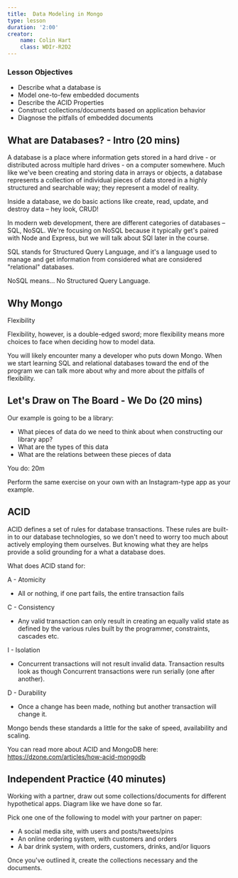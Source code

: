 ```yaml
---
title:  Data Modeling in Mongo
type: lesson
duration: '2:00'
creator:
    name: Colin Hart
    class: WDIr-R2D2
---
```


### Lesson Objectives

- Describe what a database is
- Model one-to-few embedded documents
- Describe the ACID Properties
- Construct collections/documents based on application behavior
- Diagnose the pitfalls of embedded documents


## What are Databases? - Intro (20 mins)

A database is a place where information gets stored in a hard drive - or distributed across multiple hard drives - on a computer somewhere. Much like we've been creating and storing data in arrays or objects, a database represents a collection of individual pieces of data stored in a highly structured and searchable way; they represent a model of reality.

Inside a database, we do basic actions like create, read, update, and destroy data – hey look, CRUD!

In modern web development, there are different categories of databases – SQL, NoSQL. We're focusing on NoSQL because it typically get's paired with Node and Express, but we will talk about SQl later in the course.

SQL stands for Structured Query Language, and it's a language used to manage and get information from considered what are considered "relational" databases.

NoSQL means... No Structured Query Language.


## Why Mongo

Flexibility

Flexibility, however, is a double-edged sword; more flexibility means more choices to face when deciding how to model data.

You will likely encounter many a developer who puts down Mongo. When we start learning SQL and relational databases toward the end of the program we can talk more about why and more about the pitfalls of flexibility.

## Let's Draw on The Board - We Do (20 mins)

Our example is going to be a library:

- What pieces of data do we need to think about when constructing our library app?
- What are the types of this data
- What are the relations between these pieces of data

You do: 20m

Perform the same exercise on your own with an Instagram-type app as your example.



## ACID

ACID defines a set of rules for database transactions. These rules are built-in to our database technologies, so we don't need to worry too much about actively employing them ourselves. But knowing what they are helps provide a solid grounding for a what a database does.

What does ACID stand for:

A - Atomicity
* All or nothing, if one part fails, the entire transaction fails

C - Consistency
* Any valid transaction can only result in creating an equally valid state as defined by the various rules built by the programmer, constraints, cascades etc.

I - Isolation
* Concurrent transactions will not result invalid data. Transaction results look as though Concurrent transactions were run serially (one after another).

D - Durability
* Once a change has been made, nothing but another transaction will change it.

Mongo bends these standards a little for the sake of speed, availability and scaling.

You can read more about ACID and MongoDB here:
https://dzone.com/articles/how-acid-mongodb


## Independent Practice (40 minutes)

Working with a partner, draw out some collections/documents for different hypothetical apps. Diagram like we have done so far.

Pick one one of the following to model with your partner on paper:

- A social media site, with users and posts/tweets/pins
- An online ordering system, with customers and orders
- A bar drink system, with orders, customers, drinks, and/or liquors

Once you've outlined it, create the collections necessary and the documents.


##
